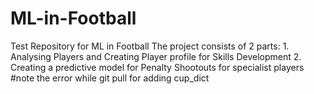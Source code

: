 # ML-in-Football
Test Repository for ML in Football
The project consists of 2 parts: 
    1. Analysing Players and Creating Player profile for Skills Development
    2. Creating a predictive model for Penalty Shootouts for specialist players
#note the error while git pull for adding cup_dict
